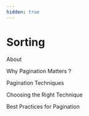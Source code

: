 ```yaml
---
hidden: true
---
```


# Sorting

About



Why Pagination Matters ?



Pagination Techniques



Choosing the Right Technique



Best Practices for Pagination
